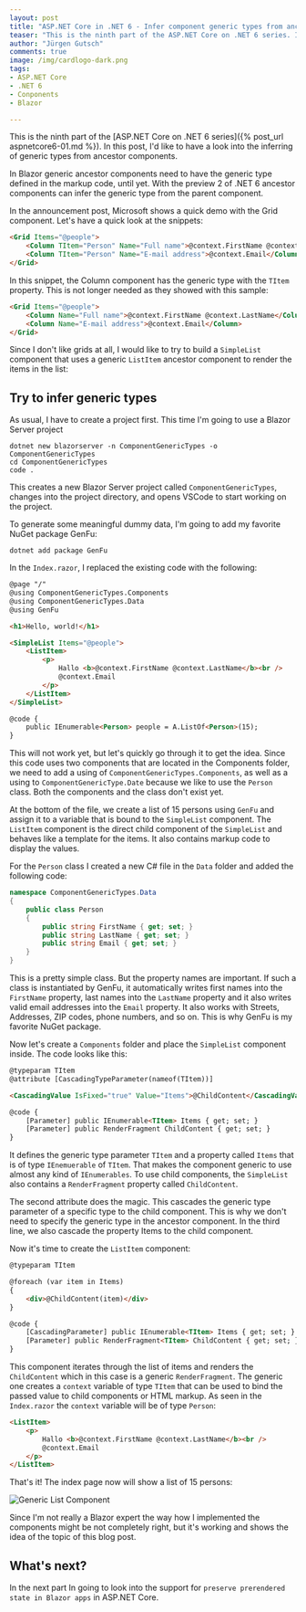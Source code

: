 ```yaml
---
layout: post
title: "ASP.​NET Core in .NET 6 - Infer component generic types from ancestor components"
teaser: "This is the ninth part of the ASP.NET Core on .NET 6 series. In this post, I'd like to have a look into the inferring of generic types from ancestor components."
author: "Jürgen Gutsch"
comments: true
image: /img/cardlogo-dark.png
tags: 
- ASP.NET Core
- .NET 6
- Conponents
- Blazor

---
```


This is the ninth part of the [ASP.NET Core on .NET 6 series]({% post_url aspnetcore6-01.md %}). In this post, I'd like to have a look into the inferring of generic types from ancestor components.

In Blazor generic ancestor components need to have the generic type defined in the markup code, until yet. With the preview 2 of .NET 6 ancestor components can infer the generic type from the parent component.

In the announcement post, Microsoft shows a quick demo with the Grid component. Let's have a quick look at the snippets:

``` html
<Grid Items="@people">
    <Column TItem="Person" Name="Full name">@context.FirstName @context.LastName</Column>
    <Column TItem="Person" Name="E-mail address">@context.Email</Column>
</Grid>
```

In this snippet, the Column component has the generic type with the `TItem` property. This is not longer needed as they showed with this sample:

~~~html
<Grid Items="@people">
    <Column Name="Full name">@context.FirstName @context.LastName</Column>
    <Column Name="E-mail address">@context.Email</Column>
</Grid>
~~~

Since I don't like grids at all, I would like to try to build a `SimpleList` component that uses a generic  `ListItem` ancestor component to render the items in the list:



## Try to infer generic types 

As usual, I have to create a project first. This time I'm going to use a Blazor Server project

~~~ shell
dotnet new blazorserver -n ComponentGenericTypes -o ComponentGenericTypes
cd ComponentGenericTypes
code .
~~~

This creates a new Blazor Server project called `ComponentGenericTypes`, changes into the project directory, and opens VSCode to start working on the project.

To generate some meaningful dummy data, I'm going to add my favorite NuGet package GenFu:

~~~ shell
dotnet add package GenFu
~~~

In the `Index.razor`, I replaced the existing code with the following:

~~~ Html
@page "/"
@using ComponentGenericTypes.Components
@using ComponentGenericTypes.Data
@using GenFu

<h1>Hello, world!</h1>

<SimpleList Items="@people">
    <ListItem>
        <p>
            Hallo <b>@context.FirstName @context.LastName</b><br />
            @context.Email
        </p>
    </ListItem>
</SimpleList>

@code {
    public IEnumerable<Person> people = A.ListOf<Person>(15);    
}
~~~

This will not work yet, but let's quickly go through it to get the idea. Since this code uses two components that are located in the Components folder, we need to add a using of `ComponentGenericTypes.Components`, as well as a using to `ComponentGenericType.Date` because we like to use the `Person` class. Both the components and the class don't exist yet.

At the bottom of the file, we create a list of 15 persons using `GenFu` and assign it to a variable that is bound to the `SimpleList` component. The `ListItem` component is the direct child component of the `SimpleList` and behaves like a template for the items. It also contains markup code to display the values. 

For the `Person` class I created a new C# file in the `Data` folder and added the following code:

~~~csharp
namespace ComponentGenericTypes.Data
{
    public class Person
    {
        public string FirstName { get; set; }
        public string LastName { get; set; }
        public string Email { get; set; }
    }
}
~~~

This is a pretty simple class. But the property names are important. If such a class is instantiated by GenFu, it automatically writes first names into the `FirstName` property, last names into the `LastName` property and it also writes valid email addresses into the `Email` property. It also works with Streets, Addresses, ZIP codes, phone numbers, and so on. This is why GenFu is my favorite NuGet package.

Now let's create a `Components` folder and place the `SimpleList` component inside. The code looks like this:

~~~html
@typeparam TItem
@attribute [CascadingTypeParameter(nameof(TItem))]

<CascadingValue IsFixed="true" Value="Items">@ChildContent</CascadingValue>

@code {
    [Parameter] public IEnumerable<TItem> Items { get; set; }
    [Parameter] public RenderFragment ChildContent { get; set; }
}
~~~

It defines the generic type parameter `TItem` and a property called `Items` that is of type `IEnemuerable` of `TItem`. That makes the component generic to use almost any kind of `IEnumerables`. To use child components, the `SimpleList` also contains a `RenderFragment` property called `ChildContent`. 

The second attribute does the magic. This cascades the generic type parameter of a specific type to the child component. This is why we don't need to specify the generic type in the ancestor component. In the third line, we also cascade the property Items to the child component. 

Now it's time to create the `ListItem` component:

~~~html
@typeparam TItem

@foreach (var item in Items)
{
    <div>@ChildContent(item)</div>
}

@code {
    [CascadingParameter] public IEnumerable<TItem> Items { get; set; }
    [Parameter] public RenderFragment<TItem> ChildContent { get; set; }
}
~~~

This component iterates through the list of items and renders the `ChildContent` which in this case is a generic `RenderFragment`. The generic one creates a `context` variable of type `TItem` that can be used to bind the passed value to child components or HTML markup. As seen in the `Index.razor` the `context` variable will be of type `Person`:

~~~html
<ListItem>
    <p>
        Hallo <b>@context.FirstName @context.LastName</b><br />
        @context.Email
    </p>
</ListItem>
~~~

That's it! The index page now will show a list of 15 persons:

![Generic List Component]({{site.baseurl}}/img/aspnetcore6/genericcomponent.png)

Since I'm not really a Blazor expert the way how I implemented the components might be not completely right, but it's working and shows the idea of the topic of this blog post. 

## What's next?

In the next part In going to look into the support for `preserve prerendered state in Blazor apps` in ASP.NET Core.